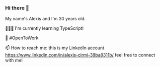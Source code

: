### Hi there 👋
My name's Alexis and I'm 30 years old.

👨🏻‍💻 I'm currently learning TypeScript!

💼 #OpenToWork

📫 How to reach me: this is my LinkedIn account https://www.linkedin.com/in/alexis-cirmi-38ba8311b/ feel free to connect with me!

<!--
**alexiscirmi/alexiscirmi** is a ✨ _special_ ✨ repository because its `README.md` (this file) appears on your GitHub profile.

Here are some ideas to get you started:

- 🔭 I’m currently working on ...
- 🌱 I’m currently learning ...
- 👯 I’m looking to collaborate on ...
- 🤔 I’m looking for help with ...
- 💬 Ask me about ...
- 📫 How to reach me: ...
- 😄 Pronouns: ...
- ⚡ Fun fact: ...
-->

